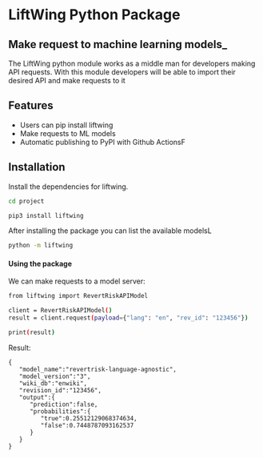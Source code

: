 # LiftWing Python Package
## Make request to machine learning models_


The LiftWing python module works as a middle man for developers making API requests. With this module developers will be able to import their desired API and make requests to it

## Features

- Users can pip install liftwing
- Make requests to ML models
- Automatic publishing to PyPI with Github ActionsF

## Installation

Install the dependencies for liftwing.

```sh
cd project
```
```sh
pip3 install liftwing
```

After installing the package you can list the available modelsL

```sh
python -m liftwing
```

#### Using the package

We can make requests to a model server:
```sh
from liftwing import RevertRiskAPIModel

client = RevertRiskAPIModel()
result = client.request(payload={"lang": "en", "rev_id": "123456"})

print(result)

```

Result:

```
{
   "model_name":"revertrisk-language-agnostic",
   "model_version":"3",
   "wiki_db":"enwiki",
   "revision_id":"123456",
   "output":{
      "prediction":false,
      "probabilities":{
         "true":0.25512129068374634,
         "false":0.7448787093162537
      }
   }
}
```
